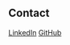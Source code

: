 ## Contact
[LinkedIn](www.linkedin.com/in/ethan-l-b26739350)
[GitHub](https://github.com/Outlaw20205)